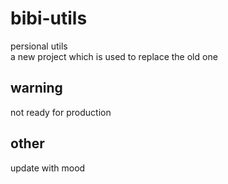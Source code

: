 # bibi-utils
persional utils <br/>
a new project which is used to replace the old one

## warning
not ready for production

## other
update with mood
